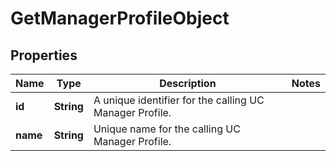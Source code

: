 

# GetManagerProfileObject


## Properties

| Name | Type | Description | Notes |
|------------ | ------------- | ------------- | -------------|
|**id** | **String** | A unique identifier for the calling UC Manager Profile. |  |
|**name** | **String** | Unique name for the calling UC Manager Profile. |  |



